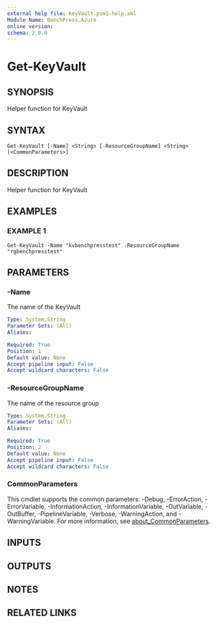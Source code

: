 ```yaml
---
external help file: KeyVault.psm1-help.xml
Module Name: BenchPress.Azure
online version:
schema: 2.0.0
---
```


# Get-KeyVault

## SYNOPSIS
Helper function for KeyVault

## SYNTAX

```
Get-KeyVault [-Name] <String> [-ResourceGroupName] <String> [<CommonParameters>]
```

## DESCRIPTION
Helper function for KeyVault

## EXAMPLES

### EXAMPLE 1
```
Get-KeyVault -Name "kvbenchpresstest" -ResourceGroupName "rgbenchpresstest"
```

## PARAMETERS

### -Name
The name of the KeyVault

```yaml
Type: System.String
Parameter Sets: (All)
Aliases:

Required: True
Position: 1
Default value: None
Accept pipeline input: False
Accept wildcard characters: False
```

### -ResourceGroupName
The name of the resource group

```yaml
Type: System.String
Parameter Sets: (All)
Aliases:

Required: True
Position: 2
Default value: None
Accept pipeline input: False
Accept wildcard characters: False
```

### CommonParameters
This cmdlet supports the common parameters: -Debug, -ErrorAction, -ErrorVariable, -InformationAction, -InformationVariable, -OutVariable, -OutBuffer, -PipelineVariable, -Verbose, -WarningAction, and -WarningVariable. For more information, see [about_CommonParameters](http://go.microsoft.com/fwlink/?LinkID=113216).

## INPUTS

## OUTPUTS

## NOTES

## RELATED LINKS
